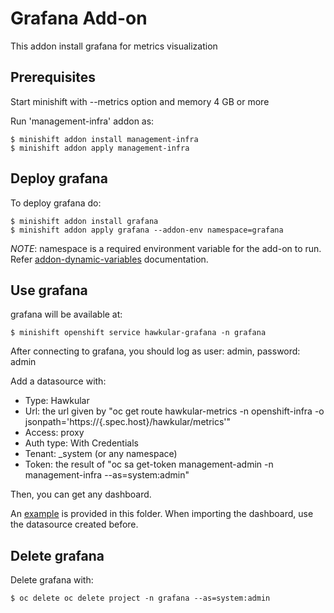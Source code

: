 
# Grafana Add-on

This addon install grafana for metrics visualization

## Prerequisites

Start minishift with --metrics option and memory 4 GB or more

Run 'management-infra' addon as:

```
$ minishift addon install management-infra  
$ minishift addon apply management-infra
```

## Deploy grafana

To deploy grafana do:

```
$ minishift addon install grafana
$ minishift addon apply grafana --addon-env namespace=grafana
```

_NOTE_: namespace is a required environment variable for the add-on to run. Refer [addon-dynamic-variables](https://docs.openshift.org/latest/minishift/using/addons.html#addon-dynamic-variables) documentation.

## Use grafana
grafana will be available at:

```
$ minishift openshift service hawkular-grafana -n grafana
```

After connecting to grafana, you should log as user: admin, password: admin

Add a datasource with:
* Type: Hawkular
* Url: the url given by "oc get route hawkular-metrics -n openshift-infra -o jsonpath='https://{.spec.host}/hawkular/metrics'"
* Access: proxy
* Auth type: With Credentials
* Tenant: _system (or any namespace)
* Token: the result of "oc sa get-token management-admin -n management-infra --as=system:admin"

Then, you can get any dashboard.

An [example](cluster-metrics-per-namespace.json) is provided in this folder. When importing the dashboard, use the datasource created before.


## Delete grafana
Delete grafana with:

```
$ oc delete oc delete project -n grafana --as=system:admin
```
